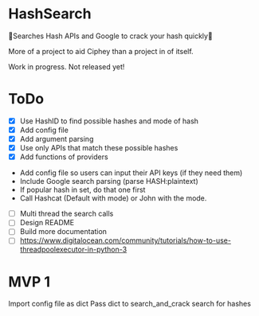 # HashSearch
🔎Searches Hash APIs and Google to crack your hash quickly🔎

More of a project to aid Ciphey than a project in of itself.

Work in progress. Not released yet!

# ToDo
- [x] Use HashID to find possible hashes and mode of hash
- [x] Add config file
- [x] Add argument parsing
- [x] Use only APIs that match these possible hashes
- [x] Add functions of providers
* Add config file so users can input their API keys (if they need them)
* Include Google search parsing (parse HASH:plaintext)
* If popular hash in set, do that one first
* Call Hashcat (Default with mode) or John with the mode.
- [ ] Multi thread the search calls
- [ ] Design README
- [ ] Build more documentation
- [ ] https://www.digitalocean.com/community/tutorials/how-to-use-threadpoolexecutor-in-python-3

# MVP 1
Import config file as dict
Pass dict to search_and_crack
search for hashes
